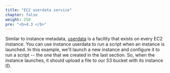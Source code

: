 ```yaml
---
title: "EC2 userdata service"
chapter: false
weight: 250
pre: "<b>4.3 </b>"
---
```


Similar to instance metadata, [userdata](https://docs.aws.amazon.com/AWSEC2/latest/UserGuide/user-data.html) is a
facility that exists on every EC2 instance. You can use instance userdata to run a script when an instance is launched.
In this example, we'll launch a new instance and configure it to run a script -- the one that we created in the last
section. So, when the instance launches, it should upload a file to our S3 bucket with its instance ID.



